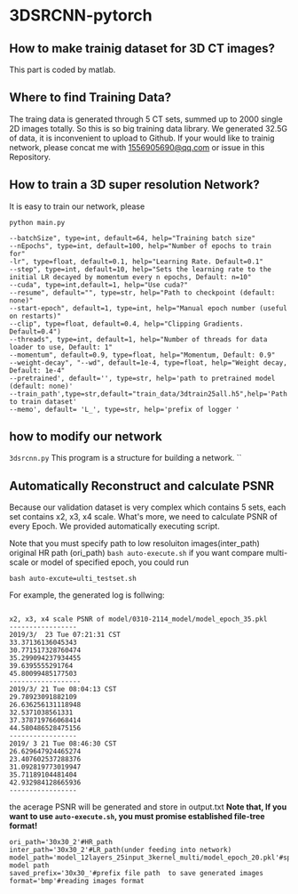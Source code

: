 # 3DSRCNN-pytorch  
## How to make trainig dataset for 3D CT images?  
This part is coded by matlab. 
## Where to find Training Data?
The traing data is generated through 5 CT sets, summed up to  2000 single 2D images totally. 
So this is so big training data library. We generated 32.5G of data, it is inconvenient to upload to Github.
If your would like to trainig network, please concat me with 1556905690@qq.com or issue in this Repository.
## How to train a 3D super resolution Network?  
It is easy to train our network, please
```
python main.py 

--batchSize", type=int, default=64, help="Training batch size"
--nEpochs", type=int, default=100, help="Number of epochs to train for"
-lr", type=float, default=0.1, help="Learning Rate. Default=0.1"
--step", type=int, default=10, help="Sets the learning rate to the initial LR decayed by momentum every n epochs, Default: n=10"
--cuda", type=int,default=1, help="Use cuda?"
--resume", default="", type=str, help="Path to checkpoint (default: none)"
--start-epoch", default=1, type=int, help="Manual epoch number (useful on restarts)"
--clip", type=float, default=0.4, help="Clipping Gradients. Default=0.4")
--threads", type=int, default=1, help="Number of threads for data loader to use, Default: 1"
--momentum", default=0.9, type=float, help="Momentum, Default: 0.9"
--weight-decay", "--wd", default=1e-4, type=float, help="Weight decay, Default: 1e-4"
--pretrained', default='', type=str, help='path to pretrained model (default: none)'
--train_path',type=str,default="train_data/3dtrain25all.h5",help='Path to train dataset'
--memo', default= 'L_', type=str, help='prefix of logger '
```
## how to modify our network 
`3dsrcnn.py` This program is a structure for building a network.  ``
## Automatically Reconstruct and calculate PSNR  
Because our validation dataset is very complex which contains 5 sets, each set contains x2, x3, x4 scale.
What's more, we need to calculate PSNR of every Epoch. We provided automatically executing script.
  
Note that you must specify path to low resoluiton images(inter_path)
original HR path (ori_path)
`bash auto-execute.sh`
if you want compare multi-scale or model of specified epoch, you could run 
```
bash auto-excute=ulti_testset.sh
```
For example, the generated log is follwing:
```

x2, x3, x4 scale PSNR of model/0310-2114_model/model_epoch_35.pkl 
-----------------
2019/3/  23 Tue 07:21:31 CST
33.37136136045343
30.771517328760474
35.299094237934455
39.6395555291764
45.80099485177503
------------------
2019/3/ 21 Tue 08:04:13 CST
29.78923091882109
26.636256131118948
32.5371038561331
37.378719766068414
44.580486528475156
-----------------
2019/ 3 21 Tue 08:46:30 CST
26.629647924465274
23.407602537288376
31.092819773019947
35.71189104481404
42.932984128665936
-----------------
```
the acerage PSNR will be generated and  store in output.txt
**Note that, If you want to use `auto-execute.sh`, you must promise 
established file-tree format!**
```
ori_path='30x30_2'#HR_path
inter_path='30x30_2'#LR_path(under feeding into network)
model_path='model_12layers_25input_3kernel_multi/model_epoch_20.pkl'#specify model path
saved_prefix='30x30_'#prefix file path  to save generated images
format='bmp'#reading images format
```
